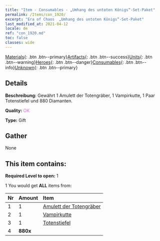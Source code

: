 ```yaml
---
title: "Item - Consumables - „Umhang des untoten Königs“-Set-Paket"
permalink: /Items/con_1920/
excerpt: "Era of Chaos  „Umhang des untoten Königs“-Set-Paket"
last_modified_at: 2021-04-12
locale: de
ref: "con_1920.md"
toc: false
classes: wide
---
```

 [Materials](/de/Items/){: .btn .btn--primary}[Artifacts](/de/Items/Artifacts/){: .btn .btn--success}[Units](/de/Items/Units/){: .btn .btn--warning}[Heroes](/de/Items/Heroes/){: .btn .btn--danger}[Consumables](/de/Items/Consumables/){: .btn .btn--info}[Unknown](/de/Items/Unknown/){: .btn .btn--primary}

## Details
 **Beschreibung:** Gewährt 1 Amulett der Totengräber, 1 Vampirkutte, 1 Paar Totenstiefel und 880 Diamanten.

 **Quality:** <span style="color: #DA70D6">OK</span>

 **Type:** Gift

## Gather

  None

## This item contains:

 **Required Level to open:** 1

 1 You would get **ALL** items  from:

  | Nr | Amount |     Item    |
  |:---|:-------|:------------|
  | 1 | 1 | [Amulett der Totengräber](/de/Items/art_129/) | 
  | 2 | 1 | [Vampirkutte](/de/Items/art_130/) | 
  | 3 | 1 | [Totenstiefel](/de/Items/art_131/) | 
  | 4 |  **880x** | <i class="fas fa-gem"/> |  | 
